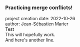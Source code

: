 ### Practicing merge conflicts! 
   
project creation date: 2022-10-26<br>
author: Jean-Sébastien Marier<br>
Test<br>
This will hopefully work.<br>
And here's another line.
